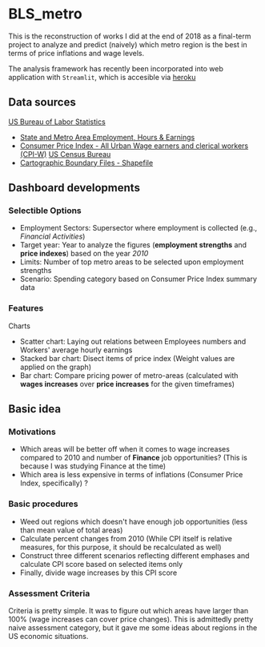 # BLS_metro
This is the reconstruction of works I did at the end of 2018 as a final-term project to analyze and predict (naively)
 which metro region is the best in terms of price inflations and wage levels.
 
The analysis framework has recently been incorporated into web application with `Streamlit`, which is accesible via [heroku](https://streamlit-bls.herokuapp.com) 

## Data sources
[US Bureau of Labor Statistics](http://bls.gov)
* [State and Metro Area Employment, Hours & Earnings](https://www.bls.gov/sae/)
* [Consumer Price Index - All Urban Wage earners and clerical workers (CPI-W)](https://www.bls.gov/cpi/data.htm)
[US Census Bureau](https://census.gov)
* [Cartographic Boundary Files - Shapefile](https://www.census.gov/geographies/mapping-files/time-series/geo/carto-boundary-file.html)

## Dashboard developments

### Selectible Options
* Employment Sectors: Supersector where employment is collected (e.g., *Financial Activities*)
* Target year: Year to analyze the figures (**employment strengths** and **price indexes**) based on the year *2010*
* Limits: Number of top metro areas to be selected upon employment strengths
* Scenario: Spending category based on Consumer Price Index summary data

### Features
Charts
* Scatter chart: Laying out relations between Employees numbers and Workers' average hourly earnings
* Stacked bar chart: Disect items of price index (Weight values are applied on the graph)
* Bar chart: Compare pricing power of metro-areas (calculated with **wages increases** over **price increases** for the given timeframes)

## Basic idea

### Motivations
* Which areas will be better off when it comes to wage increases compared to 2010 and number of **Finance** job opportunities? (This is because I was studying Finance at the time)
* Which area is less expensive in terms of inflations (Consumer Price Index, specifically) ?

### Basic procedures
* Weed out regions which doesn't have enough job opportunities (less than mean value of total areas)
* Calculate percent changes from 2010 (While CPI itself is relative measures, for this purpose, it should be recalculated as well)
* Construct three different scenarios reflecting different emphases and calculate CPI score based on selected items only 
* Finally, divide wage increases by this CPI score

### Assessment Criteria
Criteria is pretty simple. It was to figure out which areas have larger than 100% (wage increases can cover price changes). This is admittedly pretty naive assessment category, but it gave me some ideas about regions in the US economic situations.
